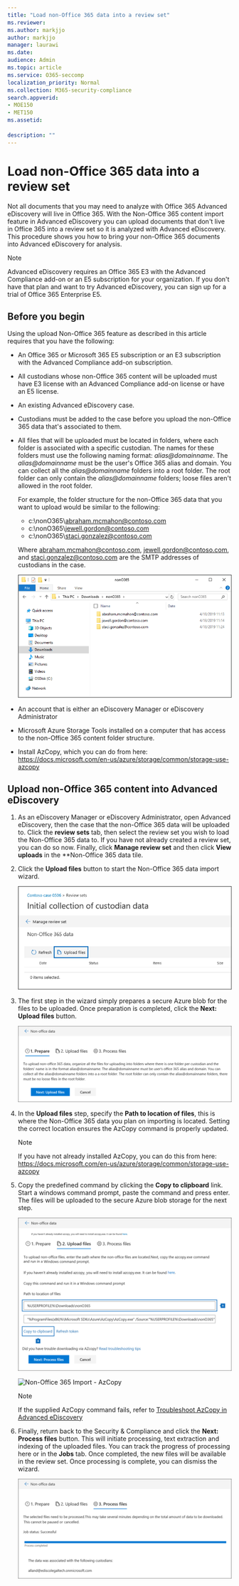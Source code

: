 ```yaml
---
title: "Load non-Office 365 data into a review set"
ms.reviewer: 
ms.author: markjjo
author: markjjo
manager: laurawi
ms.date: 
audience: Admin
ms.topic: article
ms.service: O365-seccomp
localization_priority: Normal
ms.collection: M365-security-compliance 
search.appverid: 
- MOE150
- MET150
ms.assetid: 

description: ""
---
```


# Load non-Office 365 data into a review set

Not all documents that you may need to analyze with Office 365 Advanced eDiscovery will live in Office 365. With the Non-Office 365 content import feature in Advanced eDiscovery you can upload documents that don't live in Office 365 into a review set so it is analyzed with Advanced eDiscovery. This procedure shows you how to bring your non-Office 365 documents into Advanced eDiscovery for analysis.

>[!Note]
>Advanced eDiscovery requires an Office 365 E3 with the Advanced Compliance add-on or an E5 subscription for your organization. If you don't have that plan and want to try Advanced eDiscovery, you can sign up for a trial of Office 365 Enterprise E5.

## Before you begin

Using the upload Non-Office 365 feature as described in this article requires that you have the following:

- An Office 365 or Microsoft 365 E5 subscription or an E3 subscription with the Advanced Compliance add-on subscription.

- All custodians whose non-Office 365 content will be uploaded must have E3 license with an Advanced Compliance add-on license or have an E5 license.

- An existing Advanced eDiscovery case.

- Custodians must be added to the case before you upload the non-Office 365 data that's associated to them.

- All files that will be uploaded must be located in folders, where each folder is associated with a specific custodian. The names for these folders must use the following naming format: *alias@domainname*. The *alias@domainname* must be the user's Office 365 alias and domain. You can collect all the *alias@domainname* folders into a root folder. The root folder can only contain the *alias@domainname* folders; loose files aren't allowed in the root folder.

   For example, the folder structure for the non-Office 365 data that you want to upload would be similar to the following:

   - c:\nonO365\abraham.mcmahon@contoso.com
   - c:\nonO365\jewell.gordon@contoso.com
   - c:\nonO365\staci.gonzalez@contoso.com

   Where abraham.mcmahon@contoso.com, jewell.gordon@contoso.com, and staci.gonzalez@contoso.com are the SMTP addresses of custodians in the case.

   ![Non-Office 365 data upload folder structure](../media/3f2dde84-294e-48ea-b44b-7437bd25284c.png)

- An account that is either an eDiscovery Manager or eDiscovery Administrator

- Microsoft Azure Storage Tools installed on a computer that has access to the non-Office 365 content folder structure.

- Install AzCopy, which you can do from here: https://docs.microsoft.com/en-us/azure/storage/common/storage-use-azcopy

## Upload non-Office 365 content into Advanced eDiscovery

1. As an eDiscovery Manager or eDiscovery Administrator, open Advanced eDiscovery, then the case that the non-Office 365 data will be uploaded to.  Click the **review sets** tab, then select the review set you wish to load the Non-Office 365 data to.  If you have not already created a review set, you can do so now.  Finally, click **Manage review set** and then click **View uploads** in the **Non-Office 365 data tile.

2. Click the **Upload files** button to start the Non-Office 365 data import wizard.

   ![Upload files](../media/574f4059-4146-4058-9df3-ec97cf28d7c7.png)

3. The first step in the wizard simply prepares a secure Azure blob for the files to be uploaded.  Once preparation is completed, click the **Next: Upload files** button.

   ![Non-Office 365 Import - Prepare](../media/0670a347-a578-454a-9b3d-e70ef47aec57.png)
 
4. In the **Upload files** step, specify the **Path to location of files**, this is where the Non-Office 365 data you plan on importing is located.  Setting the correct location ensures the AzCopy command is properly updated.

   > [!NOTE]
   > If you have not already installed AzCopy, you can do this from here: https://docs.microsoft.com/en-us/azure/storage/common/storage-use-azcopy

5. Copy the predefined command by clicking the **Copy to clipboard** link. Start a windows command prompt, paste the command and press enter.  The files will be uploaded to the secure Azure blob storage for the next step.

   ![Non-Office 365 Import - Upload files](../media/3ea53b5d-7f9b-4dfc-ba63-90a38c14d41a.png)

   ![Non-Office 365 Import - AzCopy](../media/504e2dbe-f36f-4f36-9b08-04aea85d8250.png)

   > [!NOTE]
   > If the supplied AzCopy command fails, refer to [Troubleshoot AzCopy in Advanced eDiscovery](troubleshooting-azcopy.md)

6. Finally, return back to the Security & Compliance and click the **Next: Process files** button.  This will initiate processing, text extraction and indexing of the uploaded files.  You can track the progress of processing here or in the **Jobs** tab.  Once completed, the new files will be available in the review set.  Once processing is complete, you can dismiss the wizard.

   ![Non-Office 365 Import - Process files](../media/218b1545-416a-4a9f-9b25-3b70e8508f67.png)

